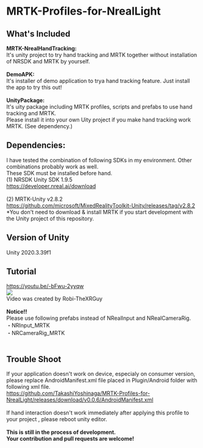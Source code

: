 # MRTK-Profiles-for-NrealLight

## What's Included
<b>MRTK-NrealHandTracking:</b> <br>
It's unity project to try hand tracking and MRTK together without installation of NRSDK and MRTK by yourself. <br> <br>
<b>DemoAPK:</b> <br>
It's installer of demo application to trya hand tracking feature. Just install the app to try this out! <br> <br>
<b>UnityPackage:</b> <br>
It's uity package including MRTK profiles, scripts and prefabs to use hand tracking and MRTK. <br>
Please install it into your own Uity project if you make hand tracking work MRTK. (See dependency.)<br>

## Dependencies:
I have tested the combination of following SDKs in my environment. Other combinations probably work as well.<br>
These SDK must be installed before hand.<br>
(1) NRSDK Unity SDK 1.9.5<br>
https://developer.nreal.ai/download
<br><br>
(2) MRTK-Unity v2.8.2<br>
https://github.com/microsoft/MixedRealityToolkit-Unity/releases/tag/v2.8.2
<br>
*You don't need to download & install MRTK if you start development with the Unity project of this repository.
<br>
## Version of Unity
Unity 2020.3.39f1
<br>
## Tutorial
https://youtu.be/-bFwu-2yyqw
<br>
[![](https://img.youtube.com/vi/-bFwu-2yyqw/0.jpg)](https://www.youtube.com/watch?v=-bFwu-2yyqw)
<br>Video was created by Robi-TheXRGuy
<br>
<br>
<b>Notice!!</b><br>
Please use following prefabs instead of NRealInput and NRealCameraRig.<br>
・NRInput_MRTK<br>
・NRCameraRig_MRTK<br>
<br>
## Trouble Shoot
If your application doesn't work on device, especialy on consumer version, please replace AndroidManifest.xml file placed in Plugin/Android folder with following xml file.<br>
https://github.com/TakashiYoshinaga/MRTK-Profiles-for-NrealLight/releases/download/v0.0.6/AndroidManifest.xml
<br><br>
If hand interaction doesn't work immediately after applying this profile to your project , please reboot unity editor.
<br>
<br>
<b>This is still in the process of development. <br>
Your contribution and pull requests are welcome!</b>

